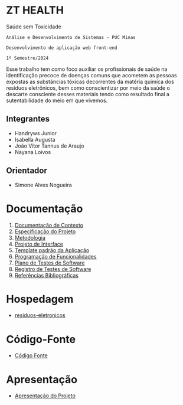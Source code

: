 # ZT HEALTH
Saúde sem Toxicidade

`Análise e Desenvolvimento de Sistemas - PUC Minas`

`Desenvolvimento de aplicação web front-end`

`1º Semestre/2024`

Esse trabalho tem como foco auxiliar os profissionais de saúde na identificação precoce de doenças comuns que acometem as pessoas expostas as substâncias tóxicas decorrentes da matéria
quimíca dos resíduos eletrônicos, bem como conscientizar por meio da saúde o descarte consciente desses materiais tendo como resultado final a sutentabilidade do meio em que vivemos.

## Integrantes

* Handryws Junior
* Isabella Augusta
* João Vítor Tannus de Araujo
* Nayana Loivos

## Orientador

* Simone Alves Nogueira 

# Documentação

<ol>
<li><a href="documentos/01-Documentação de Contexto.md"> Documentação de Contexto</a></li>
<li><a href="documentos/02-Especificação do Projeto.md"> Especificação do Projeto</a></li>
<li><a href="documentos/03-Metodologia.md"> Metodologia</a></li>
<li><a href="documentos/04-Projeto de Interface.md"> Projeto de Interface</a></li>
<li><a href="documentos/05-Template padrão da Aplicação.md"> Template padrão da Aplicação</a></li>
<li><a href="documentos/06-Programação de Funcionalidades.md"> Programação de Funcionalidades</a></li>
<li><a href="documentos/07-Plano de Testes de Software.md"> Plano de Testes de Software</a></li>
<li><a href="documentos/08-Registro de Testes de Software.md"> Registro de Testes de Software</a></li>
<li><a href="documentos/09-Referências.md"> Referências Bibliográficas</a></li>
</ol>

# Hospedagem

* [residuos-eletronicos](https://icei-puc-minas-pmv-ads.github.io/pmv-ads-2024-1-e1-proj-web-t3-equipe-3-residuos-eletronicos/codigo-fonte/tela_login_profsaude.html)

# Código-Fonte

* <a href="https://github.com/ICEI-PUC-Minas-PMV-ADS/pmv-ads-2024-1-e1-proj-web-t3-equipe-3-residuos-eletronicos/tree/main/codigo-fonte">Código Fonte</a>

# Apresentação

* <a href="https://github.com/ICEI-PUC-Minas-PMV-ADS/pmv-ads-2024-1-e1-proj-web-t3-equipe-3-residuos-eletronicos/tree/main/apresentacao">Apresentação do Projeto</a>
